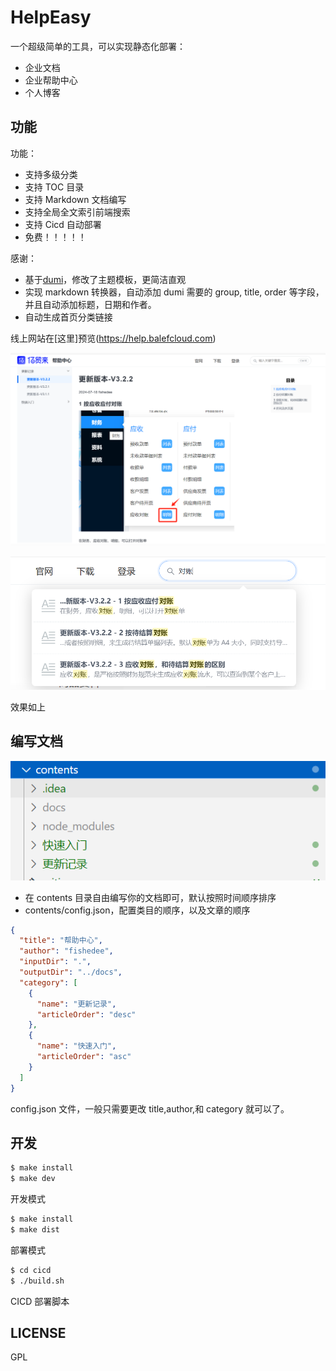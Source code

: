 # HelpEasy

一个超级简单的工具，可以实现静态化部署：

- 企业文档
- 企业帮助中心
- 个人博客

## 功能

功能：

- 支持多级分类
- 支持 TOC 目录
- 支持 Markdown 文档编写
- 支持全局全文索引前端搜索
- 支持 Cicd 自动部署
- 免费！！！！！

感谢：

- 基于[dumi](https://d.umijs.org/guide)，修改了主题模板，更简洁直观
- 实现 markdown 转换器，自动添加 dumi 需要的 group, title, order 等字段，并且自动添加标题，日期和作者。
- 自动生成首页分类链接

线上网站在[这里]预览(https://help.balefcloud.com)

![](/public/img/2024-07-18-11-25-52.png)

![](/public/img/2024-07-18-11-26-07.png)

效果如上

## 编写文档

![](/public/img/2024-07-18-11-17-26.png)

- 在 contents 目录自由编写你的文档即可，默认按照时间顺序排序
- contents/config.json，配置类目的顺序，以及文章的顺序

```json
{
  "title": "帮助中心",
  "author": "fishedee",
  "inputDir": ".",
  "outputDir": "../docs",
  "category": [
    {
      "name": "更新记录",
      "articleOrder": "desc"
    },
    {
      "name": "快速入门",
      "articleOrder": "asc"
    }
  ]
}
```

config.json 文件，一般只需要更改 title,author,和 category 就可以了。

## 开发

```bash
$ make install
$ make dev
```

开发模式

```bash
$ make install
$ make dist
```

部署模式

```bash
$ cd cicd
$ ./build.sh
```

CICD 部署脚本

## LICENSE

GPL
